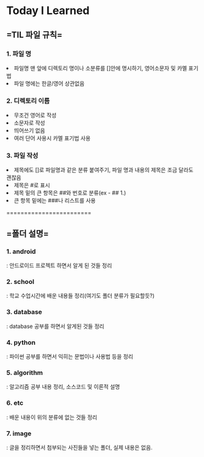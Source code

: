 # Today I Learned



## =TIL 파일 규칙=
### 1. 파일 명
<li> 파일명 맨 앞에 디렉토리 명이나 소분류를 []안에 명시하기, 영어소문자 및 카멜 표기법
<li> 파일 명에는 한글/영어 상관없음

### 2. 디렉토리 이름
<li> 무조건 영어로 작성
<li> 소문자로 작성
<li> 띄어쓰기 없음
<li> 여러 단어 사용시 카멜 표기법 사용

### 3. 파일 작성
<li> 제목에도 []로 파일명과 같은 분류 붙여주기, 파일 명과 내용의 제목은 조금 달라도 괜찮음
<li> 제목은 #로 표시
<li> 제목 밑의 큰 항목은 ##와 번호로 분류(ex - ## 1.)
<li> 큰 항목 밑에는 ###나 리스트를 사용


========================


## =폴더 설명=
### 1. android
  : 안드로이드 프로젝트 하면서 알게 된 것들 정리
### 2. school
  : 학교 수업시간에 배운 내용들 정리(여기도 폴더 분류가 필요할듯?)
### 3. database
  : database 공부를 하면서 알게된 것들 정리
### 4. python
  : 파이썬 공부를 하면서 익히는 문법이나 사용법 등을 정리
### 5. algorithm
  : 알고리즘 공부 내용 정리, 소스코드 및 이론적 설명
### 6. etc
  : 배운 내용이 위의 분류에 없는 것들 정리
### 7. image
  : 글을 정리하면서 첨부되는 사진들을 넣는 폴더, 실제 내용은 없음.
